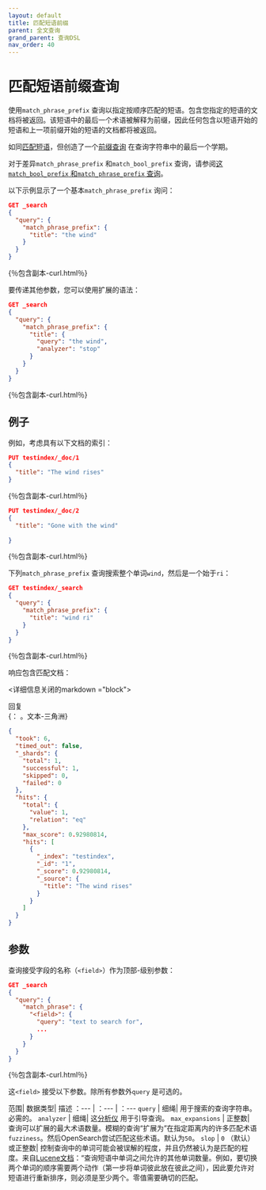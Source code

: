 ```yaml
---
layout: default
title: 匹配短语前缀
parent: 全文查询
grand_parent: 查询DSL
nav_order: 40
---
```


# 匹配短语前缀查询

使用`match_phrase_prefix` 查询以指定按顺序匹配的短语。包含您指定的短语的文档将被返回。该短语中的最后一个术语被解释为前缀，因此任何包含以短语开始的短语和上一项前缀开始的短语的文档都将被返回。

如同[匹配短语]({{site.url}}{{site.baseurl}}/query-dsl/full-text/match-phrase/)，但创造了一个[前缀查询](https://lucene.apache.org/core/8_9_0/core/org/apache/lucene/search/PrefixQuery.html) 在查询字符串中的最后一个学期。

对于差异`match_phrase_prefix` 和`match_bool_prefix` 查询，请参阅[这`match_bool_prefix` 和`match_phrase_prefix` 查询]({{site.url}}{{site.baseurl}}/query-dsl/full-text/match-bool-prefix/#the-match_bool_prefix-and-match_phrase_prefix-queries)。

以下示例显示了一个基本`match_phrase_prefix` 询问：

```json
GET _search
{
  "query": {
    "match_phrase_prefix": {
      "title": "the wind"
    }
  }
}
```
{％包含副本-curl.html％}

要传递其他参数，您可以使用扩展的语法：

```json
GET _search
{
  "query": {
    "match_phrase_prefix": {
      "title": {
        "query": "the wind",
        "analyzer": "stop"
      }
    }
  }
}
```
{％包含副本-curl.html％}

## 例子

例如，考虑具有以下文档的索引：

```json
PUT testindex/_doc/1
{
  "title": "The wind rises"
}
```
{％包含副本-curl.html％}

```json
PUT testindex/_doc/2
{
  "title": "Gone with the wind"
  
}
```
{％包含副本-curl.html％}

下列`match_phrase_prefix` 查询搜索整个单词`wind`，然后是一个始于`ri`：

```json
GET testindex/_search
{
  "query": {
    "match_phrase_prefix": {
      "title": "wind ri"
    }
  }
}
```
{％包含副本-curl.html％}

响应包含匹配文档：

<详细信息关闭的markdown ="block">
  <summary>
    回复
  </summary>
  {： 。文本-三角洲}

```json
{
  "took": 6,
  "timed_out": false,
  "_shards": {
    "total": 1,
    "successful": 1,
    "skipped": 0,
    "failed": 0
  },
  "hits": {
    "total": {
      "value": 1,
      "relation": "eq"
    },
    "max_score": 0.92980814,
    "hits": [
      {
        "_index": "testindex",
        "_id": "1",
        "_score": 0.92980814,
        "_source": {
          "title": "The wind rises"
        }
      }
    ]
  }
}
```
</delect>

## 参数

查询接受字段的名称（`<field>`）作为顶部-级别参数：

```json
GET _search
{
  "query": {
    "match_phrase": {
      "<field>": {
        "query": "text to search for",
        ... 
      }
    }
  }
}
```
{％包含副本-curl.html％}

这`<field>` 接受以下参数。除所有参数外`query` 是可选的。

范围| 数据类型| 描述
：--- | ：--- | ：---
`query` | 细绳| 用于搜索的查询字符串。必需的。
`analyzer` | 细绳| 这[分析仪]({{site.url}}{{site.baseurl}}/analyzers/index/) 用于引导查询。
`max_expansions` | 正整数|  查询可以扩展的最大术语数量。模糊的查询“扩展为”在指定距离内的许多匹配术语`fuzziness`。然后OpenSearch尝试匹配这些术语。默认为`50`。
`slop` | `0` （默认）或正整数| 控制查询中的单词可能会被误解的程度，并且仍然被认为是匹配的程度。来自[Lucene文档](https://lucene.apache.org/core/8_9_0/core/org/apache/lucene/search/PhraseQuery.html#getSlop--)：“查询短语中单词之间允许的其他单词数量。例如，要切换两个单词的顺序需要两个动作（第一步将单词彼此放在彼此之间），因此要允许对短语进行重新排序，则必须是至少两个。零值需要确切的匹配。

